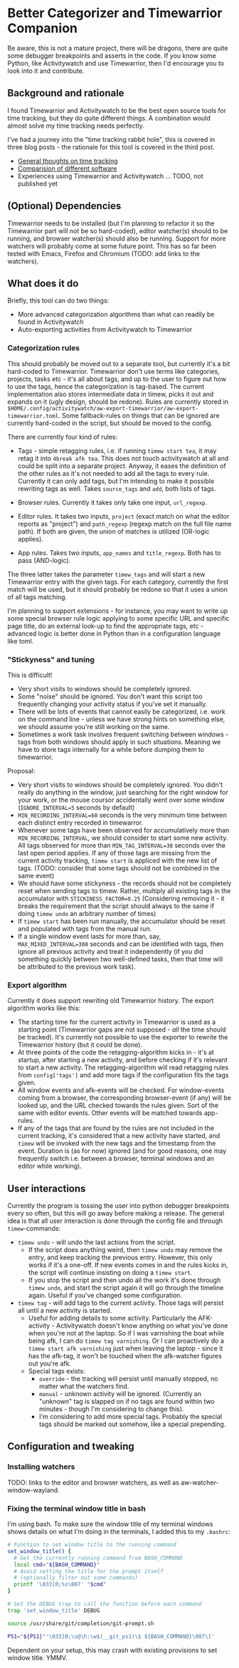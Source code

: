 # Better Categorizer and Timewarrior Companion

Be aware, this is not a mature project, there will be dragons, there are quite some debugger breakpoints and asserts in the code.  If you know some Python, like Activitywatch and use Timewarrior, then I'd encourage you to look into it and contribute.

## Background and rationale

I found Timewarrior and Activitywatch to be the best open source tools for time tracking, but they do quite different things.  A combination would almost solve my time tracking needs perfectly.

I've had a journey into the "time tracking rabbit hole", this is covered in three blog posts - the rationale for this tool is covered in the third post.

* [General thoughts on time tracking](https://www.redpill-linpro.com/techblog/2025/05/13/time-tracking-thoughts.html)
* [Comparision of different software](https://www.redpill-linpro.com/techblog/2025/05/22/time-tracking-software.html)
* Experiences using Timewarrior and Activitywatch ... TODO, not published yet

## (Optional) Dependencies

Timewarrior needs to be installed (but I'm planning to refactor it so the Timewarrior part will not be so hard-coded), editor watcher(s) should to be running, and browser watcher(s) should also be running.  Support for more watchers will probably come at some future point. This has so far been tested with Emacs, Firefox and Chromium (TODO: add links to the watchers).

## What does it do

Briefly, this tool can do two things:

* More advanced categorization algorithms than what can readily be found in Activitywatch
* Auto-exporting activities from Activitywatch to Timewarrior

### Categorization rules

This should probably be moved out to a separate tool, but currently it's a bit hard-coded to Timewarrior.  Timewarrior don't use terms like categories, projects, tasks etc - it's all about tags, and up to the user to figure out how to use the tags, hence the categorization is tag-based.  The current implementation also stores intermediate data in timew, picks it out and expands on it (ugly design, should be redone).  Rules are currently stored in `$HOME/.config/activitywatch/aw-export-timewarrior/aw-export-timewarrior.toml`.  Some fallback-rules on things that can be ignored are currently hard-coded in the script, but should be moved to the config.

There are currently four kind of rules:

* Tags - simple retagging rules, i.e. if running `timew start tea`, it may retag it into `4break afk tea`.  This does not touch activitywatch at all and could be split into a separate project.  Anyway, it eases the definition of the other rules as it's not needed to add all the tags to every rule.  Currently it can only add tags, but I'm intending to make it possible rewriting tags as well.  Takes `source_tags` and `add`, both lists of tags.

* Browser rules.  Currently it takes only take one input, `url_regexp`.

* Editor rules.  It takes two inputs, `project` (exact match on what the editor reports as "project") and `path_regexp` (regexp match on the full file name path).  If both are given, the union of matches is utilized (OR-logic applies).

* App rules.  Takes two inputs, `app_names` and `title_regexp`.  Both has to pass (AND-logic).

The three latter takes the parameter `timew_tags` and will start a new Timewarrior entry with the given tags.  For each category, currently the first match will be used, but it should probably be redone so that it uses a union of all tags matching.

I'm planning to support extensions - for instance, you may want to write up some special browser rule logic applying to some specific URL and specific page title, do an external look-up to find the appropriate tags, etc - advanced logic is better done in Python than in a configuration language like toml.

### "Stickyness" and tuning

This is difficult!

* Very short visits to windows should be completely ignored.
* Some "noise" should be ignored.  You don't want this script too frequently changing your activity status if you've set it manually.
* There will be lots of events that cannot easily be categorized, i.e. work on the command line - unless we have strong hints on something else, we should assume you're still working on the same.
* Sometimes a work task involves frequent switching between windows - tags from both windows should apply in such situations.  Meaning we have to store tags internally for a while before dumping them to timewarrior.

Proposal:

* Very short visits to windows should be completely ignored.  You didn't really do anything in the window, just searching for the right window for your work, or the mouse coursor accidentally went over some window (`IGNORE_INTERVAL=5` seconds by default)
* `MIN_RECORDING_INTERVAL=60` seconds is the very minimum time between each distinct entry recorded in timewarror.
* Whenever some tags have been observed for accumulatively more than `MIN_RECORDING_INTERVAL`, we should consider to start some new activity.  All tags observed for more than `MIN_TAG_INTERVAL=30` seconds over the last open period applies.  If any of those tags are missing from the current activity tracking, `timew start` is appliced with the new list of tags.  (TODO: consider that some tags should not be combined in the same event)
* We should have some stickyness - the records should not be completely reset when sending tags to timew.  Rather, multiply all existing tags in the accumulator with `STICKINESS_FACTOR=0.25` (Considering removing it - it breaks the requirement that the script should always to the same if doing `timew undo` an arbitrary number of times)
* If `timew start` has been run manually, the accumulator should be reset and populated with tags from the manual run.
* If a single window event lasts for more than, say, `MAX_MIXED_INTERVAL=300` seconds and can be identified with tags, then ignore all previous activity and treat it independently (if you did something quickly between two well-defined tasks, then that time will be attributed to the previous work task).

### Export algorithm

Currently it does support rewriting old Timewarrior history.  The export algorithm works like this:

* The starting time for the current activity in Timewarrior is used as a starting point (Timewarrior gaps are not supposed - *all* the time should be tracked).  It's currently not possible to use the exporter to rewrite the Timewarrior history (but it could be done).
* At three points of the code the retagging-algorithm kicks in - it's at startup, after starting a new activity, and before checking if it's relevant to start a new activity.  The retagging-algorithm will read retagging rules from `config['tags']` and add more tags if the configuration fits the tags given.
* All window events and afk-events will be checked.  For window-events coming from a browser, the corresponding browser-event (if any) will be looked up, and the URL checked towards the rules given.  Sort of the same with editor events.  Other events will be matched towards app-rules.
* If any of the tags that are found by the rules are not included in the current tracking, it's considered that a new activity have started, and `timew` will be invoked with the new tags and the timestamp from the event.  Duration is (as for now) ignored (and for good reasons, one may frequently switch i.e. between a browser, terminal windows and an editor while working).

## User interactions

Currently the program is tossing the user into python debugger breakpoints every so often, but this will go away before making a release.  The general idea is that all user interaction is done through the config file and through `timew`-commands:

* `timew undo` - will undo the last actions from the script.
  * If the script does anything weird, then `timew undo` may remove the entry, and keep tracking the previous entry.  However, this only works if it's a one-off.  If new events comes in and the rules kicks in, the script will continue insisting on doing a `timew start`.
  * If you stop the script and then undo all the work it's done through `timew undo`, and start the script again it will go through the timeline again.  Useful if you've changed some configuration.
* `timew tag` - will add tags to the current activity. Those tags will persist all until a new activity is started.
  * Useful for adding details to some activity.  Particularly the AFK-activity - Activitywatch doesn't know anything on what you've done when you're not at the laptop.  So if I was varnishing the boat while being afk, I can do `timew tag varnishing`.  Or I can proactively do a `timew start afk varnishing` just when leaving the laptop - since it has the afk-tag, it won't be touched when the afk-watcher figures out you're afk.
  * Special tags exists:
    * `override` - the tracking will persist until manually stopped, no matter what the watchers find.
	* `manual` - unknown activity will be ignored.  (Currently an "unknown" tag is slapped on if no tags are found within two minutes - though I'm considering to change this).
	* I'm considering to add more special tags.  Probably the special tags should be marked out somehow, like a special prepending.

## Configuration and tweaking

### Installing watchers

TODO: links to the editor and browser watchers, as well as aw-watcher-window-wayland.

### Fixing the terminal window title in bash

I'm using bash.  To make sure the window title of my terminal windows shows details on what I'm doing in the terminals, I added this to my `.bashrc`:

```bash
# Function to set window title to the running command
set_window_title() {
  # Get the currently running command from BASH_COMMAND
  local cmd="${BASH_COMMAND}"
  # Avoid setting the title for the prompt itself
  # (optionally filter out some commands)
  printf '\033]0;%s\007' "$cmd"
}

# Set the DEBUG trap to call the function before each command
trap 'set_window_title' DEBUG

source /usr/share/git/completion/git-prompt.sh

PS1="${PS1}"'\033]0;\u@\h:\w$(__git_ps1)\$ ${BASH_COMMAND}\007\]'
```

Dependent on your setup, this may crash with existing provisions to set window title.  YMMV.

